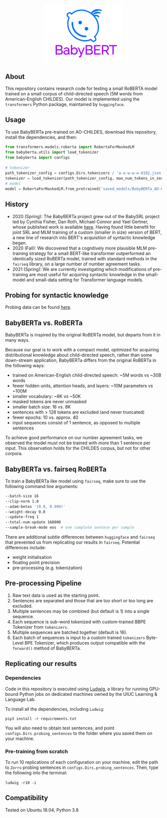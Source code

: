 <div align="center">
 <img src="images/logo.png" width="250"> 
</div>

## About

This repository contains research code for testing a small RoBERTA model trained on 
a small corpus of child-directed speech (5M words from American-English CHILDES).
Our model is implemented using the `transformers` Python package, maintained by `huggingface`.

## Usage

To use BabyBERTa pre-trained on AO-CHILDES, download this repository, install the dependencies, and then:

```python
from transformers.models.roberta import RobertaForMaskedLM
from babyberta.utils import load_tokenizer
from babyberta import configs

# tokenizer
path_tokenizer_config = configs.Dirs.tokenizers / 'a-a-w-w-w-8192.json'
tokenizer = load_tokenizer(path_tokenizer_config, max_num_tokens_in_sequence=128)
# model
model = RobertaForMaskedLM.from_pretrained('saved_models/BabyBERTa_AO-CHILDES')
``` 


## History

- 2020 (Spring): The BabyBERTa project grew out of the BabySRL project led by Cynthia Fisher, Dan Roth, Michael Connor and Yael Gertner, 
whose published work is available [here](https://www.aclweb.org/anthology/W08-2111/). 
Having found little benefit for joint SRL and MLM training of a custom (smaller in size) version of BERT,
 a new line of research into BERT's acquisition of syntactic knowledge began. 
- 2020 (Fall): We discovered that a cognitively more plausible MLM pre-training strategy for a small BERT-like transformer outperformed an identically sized RoBERTa model, trained with standard methods in the `fairseq` library, on a large number of number agreement tasks. 
- 2021 (Spring): We are currently investigating which modifications of pre-training are most useful for acquiring syntactic knowledge in the small-model and small-data setting for Transformer language models.
 
## Probing for syntactic knowledge

Probing data can be found [here](https://github.com/phueb/Zorro). 


## BabyBERTa vs. RoBERTa
 
BabyBERTa is inspired by the original RoBERTa model, but departs from it in many ways.
 
Because our goal is to work with a compact model, optimized for acquiring distributional knowledge about child-directed speech,
 rather than some down-stream application, BabyBERTa differs from the original RoBERTa in the following ways:
 
- trained on American-English child-directed speech: ~5M words vs ~30B words 
- fewer hidden units, attention heads, and layers: ~10M parameters vs ~100M
- smaller vocabulary: ~8K vs ~50K
- masked tokens are never unmasked
- smaller batch size: 16 vs. 8K
- sentences with > 128 tokens are excluded (and never truncated)
- fewer epochs: 10 vs. approx. 40
- input sequences consist of 1 sentence, as opposed to multiple sentences

To achieve good performance on our number agreement tasks, 
we observed the model must not be trained with more than 1 sentence per input.
This observation holds for the CHILDES corpus, but not for other corpora.

## BabyBERTa vs. fairseq RoBERTa
To train a BabyBERTa like model using `fairseq`, make sure to use the following command line arguments: 

```bash
--batch-size 16
--clip-norm 1.0
--adam-betas '(0.9, 0.999)'
--weight-decay 0.0
--update-freq 1
--total-num-update 160000
--sample-break-mode eos  # one complete sentece per sample
```

There are additional subtle differences between `huggingface` and `fairseq` that prevented us from replicating our results in `fairseq`.
Potential differences include:
* weight initialisation
* floating point precision
* pre-processing (e.g. tokenization)

## Pre-processing Pipeline

1. Raw text data is used as the starting point.
2. Sentences are separated and those that are too short or too long are excluded.
3. Multiple sentences may be combined (but default is 1) into a single sequence.
4. Each sequence is sub-word tokenized with custom-trained BBPE Tokenizer from `tokenizers`.
5. Multiple sequences are batched together (default is 16).
6. Each batch of sequences is input to a custom trained `tokenizers` Byte-Level BPE Tokenizer, 
which produces output compatible with the `forward()` method of BabyBERTa.


## Replicating our results

### Dependencies

Code in this repository is executed using [Ludwig](https://github.com/phueb/Ludwig),
 a library for running GPU-bound Python jobs on dedicated machines owned by the UIUC Learning & Language Lab.

To install all the dependencies, including `Ludwig`:

```python3
pip3 install -r requirements.txt
```
 
You will also need to obtain test sentences,
 and point `configs.Dirs.probing_sentences` to the folder where you saved them on your machine.

### Pre-training from scratch

To run 10 replications of each configuration on your machine,
 edit the path to `Zorro` probing sentences in `configs.Dirs.probing_sentences`. 
Then, type the following into the terminal:

`ludwig -r10 -i`

## Compatibility

Tested on Ubuntu 18.04, Python 3.8
